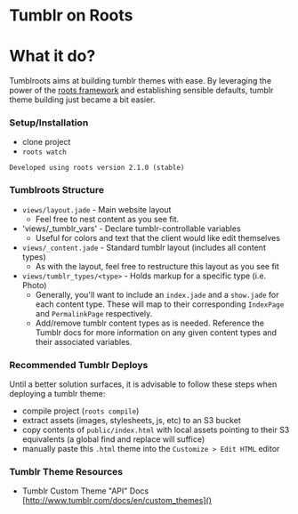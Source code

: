 Tumblr on Roots
===============

# What it do?
Tumblroots aims at building tumblr themes with ease. By leveraging the power of the [roots framework](http://roots.cx) and establishing sensible defaults, tumblr theme building just became a bit easier.

### Setup/Installation
- clone project
- `roots watch`

`Developed using roots version 2.1.0 (stable)`

### Tumblroots Structure
- `views/layout.jade` - Main website layout
  - Feel free to nest content as you see fit.
- 'views/_tumblr_vars' - Declare tumblr-controllable variables
  - Useful for colors and text that the client would like edit themselves
- `views/_content.jade` - Standard tumblr layout (includes all content types)
  - As with the layout, feel free to restructure this layout as you see fit
- `views/tumblr_types/<type>` - Holds markup for a specific type (i.e. Photo)
  - Generally, you'll want to include an `index.jade` and a `show.jade` for each content type. These will map to their corresponding `IndexPage` and `PermalinkPage` respectively.
  - Add/remove tumblr content types as is needed. Reference the Tumblr docs for more information on any given content types and their associated variables.

### Recommended Tumblr Deploys
Until a better solution surfaces, it is advisable to follow these steps when deploying a tumblr theme:

- compile project (`roots compile`)
- extract assets (images, stylesheets, js, etc) to an S3 bucket
- copy contents of `public/index.html` with local assets pointing to their S3 equivalents (a global find and replace will suffice)
- manually paste this `.html` theme into the `Customize > Edit HTML` editor

### Tumblr Theme Resources
- Tumblr Custom Theme "API" Docs
[http://www.tumblr.com/docs/en/custom_themes]()
